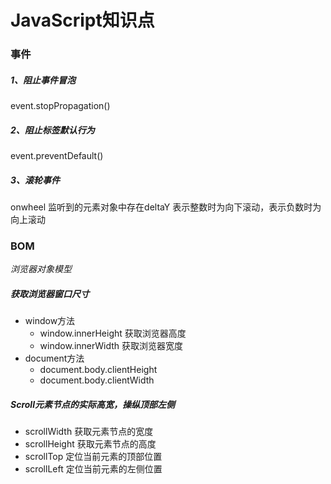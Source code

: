 # JavaScript知识点

### 事件

##### 1、阻止事件冒泡

event.stopPropagation()

##### 2、阻止标签默认行为

event.preventDefault()



##### 3、滚轮事件

onwheel   监听到的元素对象中存在deltaY 表示整数时为向下滚动，表示负数时为向上滚动



### BOM

*浏览器对象模型*

##### 获取浏览器窗口尺寸

- window方法
  - window.innerHeight 获取浏览器高度
  - window.innerWidth 获取浏览器宽度
- document方法
  - document.body.clientHeight
  - document.body.clientWidth



##### Scroll元素节点的实际高宽，操纵顶部左侧

- scrollWidth 获取元素节点的宽度
- scrollHeight 获取元素节点的高度
- scrollTop  定位当前元素的顶部位置
- scrollLeft 定位当前元素的左侧位置

